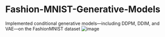 # Fashion-MNIST-Generative-Models
Implemented conditional generative models—including DDPM, DDIM, and VAE—on the FashionMNIST dataset
![image](https://github.com/user-attachments/assets/a3958262-fb70-433b-936c-abee3300c056)

